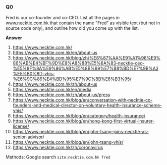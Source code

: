 ### Q0

Fred is our co-founder and co-CEO. List all the pages in www.necktie.com.hk that
contain the name "Fred" as visible text (but not in source code only), and
outline how did you come up with the list.

**Answer**

1. https://www.necktie.com.hk/
1. https://www.necktie.com.hk/en/about-us
1. https://www.necktie.com.hk/blog/zh/%E8%87%AA%E9%A1%98%E9%86%AB%E4%BF%9D%E8%A8%88%E5%8A%83-necktie-ceo-%E5%8F%8A%E9%86%AB%E5%8B%99%E7%B8%BD%E7%9B%A3%E5%B0%8D-vhis-%E6%9C%89%E4%BD%95%E7%9C%8B%E6%B3%95/
1. https://www.necktie.com.hk/zh/about-us
1. https://www.necktie.com.hk/en/media
1. https://www.necktie.com.hk/zh/about-us/press
1. https://www.necktie.com.hk/blog/en/conversation-with-necktie-co-founders-and-medical-director-on-voluntary-health-insurance-scheme-vhis/
1. https://www.necktie.com.hk/blog/en/category/health-insurance/
1. https://www.necktie.com.hk/blog/en/hong-kong-first-virtual-insurer-license/
1. https://www.necktie.com.hk/blog/en/john-tsang-joins-necktie-as-senior-advisor/
1. https://www.necktie.com.hk/blog/en/john-tsang-vhis/
1. https://www.necktie.com.hk/zh/coronavirus

Methods: Google search `site:necktie.com.hk fred` 